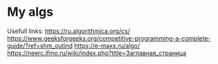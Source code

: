 # My algs

Usefull links:
https://ru.algorithmica.org/cs/
https://www.geeksforgeeks.org/competitive-programming-a-complete-guide/?ref=shm_outind
https://e-maxx.ru/algo/
https://neerc.ifmo.ru/wiki/index.php?title=Заглавная_страница
